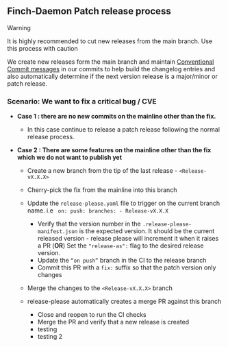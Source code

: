 ## Finch-Daemon Patch release process

> [!WARNING]
> It is highly recommended to cut new releases from the main branch. Use this process with caution

We create new releases form the main branch and maintain [Conventional Commit messages](https://www.conventionalcommits.org/en/v1.0.0/) in our commits to help build the changelog entries and also automatically determine if the next version release is a major/minor or patch release.

### Scenario: We want to fix a critical bug / CVE  
- **Case 1 : there are no new commits on the mainline other than the fix.** 
    - In this case continue to release a patch release following the normal release process.

- **Case 2 : There are some features on the mainline other than the fix which we do not want to publish yet**
    - Create a new branch from the tip of the last release - `<Release-vX.X.X>`
    - Cherry-pick the fix from the mainline into this branch
    - Update the `release-please.yaml` file to trigger on the current branch name. i.e 
          ``` 
          on:
              push:
                branches:
                  - Release-vX.X.X
            ```

      - Verify that the version number in the `.release-please-manifest.json`  is the expected version. It should be the current released version - release please will increment it when it raises a PR (**OR**) Set the `"release-as":` flag to the desired release version.
      - Update the `“on push”` branch in the CI to the release branch
      - Commit this PR with a `fix:` suffix so that the patch version only changes
    - Merge the changes to the `<Release-vX.X.X>` branch
    - release-please automatically creates a merge PR against this branch
      
      - Close and reopen to run the CI checks 
      - Merge the PR and verify that a new release is created
      - testing
      - testing 2

